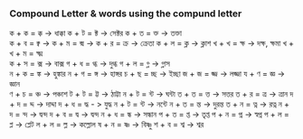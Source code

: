 ### Compound Letter & words using the compund letter

ক  + ক = ক্ক -> ধাক্কা 
ক + ট  = ক্ট  -> সেক্টর 
ক + ত = ক্ত -> তক্তা  
ক + ব = ক্ব  -> 
ক + ম = ক্ম -> 
ক + র = ক্র -> ক্রেতা 
ক + ল = ক্ল -> ক্লাশ 
খ  + খ = ক্ষ -> দক্ষ, ক্ষমা 
খ  + খ + ম = ক্ষ্ম    
ক  + স = ক্স  -> বাক্স 
গ  + ধ = গ্ধ  -> দুগ্ধ 
গ + ল   = গ্ল -> গ্লাস  
ন + ক = ঙ্ক -> হুঙ্কার 
ন + গ  = ঙ্গ -> হাঙ্গর 
চ + ছ = চ্ছ  -> ইচ্ছা 
জ  + জ   = জ্জ -> লজ্জা 
য + ণ = জ্ঞ -> জ্ঞান  
ণ + চ = ঞ্চ -> পঞ্চাশ 
ট + ট = ট্ট -> ঠাট্টা 
ন + ট = ন্ট -> ঘন্টা 
ত + ত = ত্ত -> সত্তর 
ত  + র = ত্র -> ত্রান 
দ  + দ = দ্দ -> দাদ্দা 
দ + ধ  = দ্ধ - > যুদ্ধ 
ন + ট = ন্ট  -> নন্টে 
ন + ত = ন্ত  -> দুরন্ত 
ত + ন = ত্ন  -> রত্ন 
ন + দ = ন্দ -> দ্বন্দ 
দ  + ব = দ্ব -> দ্বন্দ 
ন + ধ  = ন্ধ -> সন্ধান 
প  + ত  = প্ত  -> তৃপ্ত 
প + ন = প্ন  -> স্বপ্ন 
প + ল =  প্ল -> প্লেট 
ল + ল = ল্ল -> কল্লোল 
ষ + ন = ষ্ণ  -> বিষ্ণু 
শ  + ব = শ্ব -> শ্বর 
